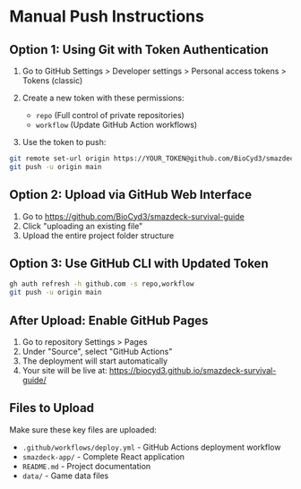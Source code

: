 # Manual Push Instructions

## Option 1: Using Git with Token Authentication

1. Go to GitHub Settings > Developer settings > Personal access tokens > Tokens (classic)
2. Create a new token with these permissions:
   - `repo` (Full control of private repositories)
   - `workflow` (Update GitHub Action workflows)

3. Use the token to push:
```bash
git remote set-url origin https://YOUR_TOKEN@github.com/BioCyd3/smazdeck-survival-guide.git
git push -u origin main
```

## Option 2: Upload via GitHub Web Interface

1. Go to https://github.com/BioCyd3/smazdeck-survival-guide
2. Click "uploading an existing file"
3. Upload the entire project folder structure

## Option 3: Use GitHub CLI with Updated Token

```bash
gh auth refresh -h github.com -s repo,workflow
git push -u origin main
```

## After Upload: Enable GitHub Pages

1. Go to repository Settings > Pages
2. Under "Source", select "GitHub Actions"
3. The deployment will start automatically
4. Your site will be live at: https://biocyd3.github.io/smazdeck-survival-guide/

## Files to Upload

Make sure these key files are uploaded:
- `.github/workflows/deploy.yml` - GitHub Actions deployment workflow
- `smazdeck-app/` - Complete React application
- `README.md` - Project documentation
- `data/` - Game data files